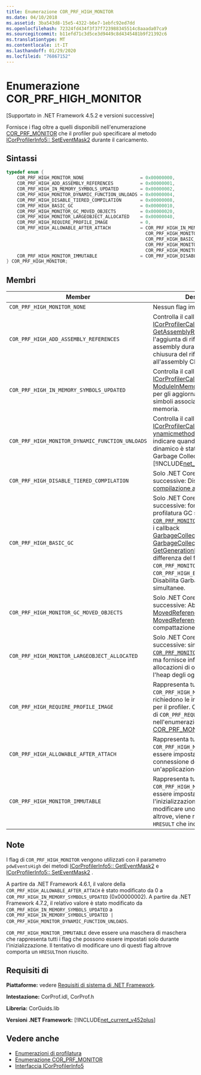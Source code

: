 ```yaml
---
title: Enumerazione COR_PRF_HIGH_MONITOR
ms.date: 04/10/2018
ms.assetid: 3ba543d8-15e5-4322-b6e7-1ebfc92ed7dd
ms.openlocfilehash: 72324fd434f3f37f723988345514c8aaada07ca9
ms.sourcegitcommit: b11efd71c3d5ce3d9449c8d4345481b9f21392c6
ms.translationtype: MT
ms.contentlocale: it-IT
ms.lasthandoff: 01/29/2020
ms.locfileid: "76867152"
---
```

# <a name="cor_prf_high_monitor-enumeration"></a>Enumerazione COR_PRF_HIGH_MONITOR

[Supportato in .NET Framework 4.5.2 e versioni successive]  
  
Fornisce i flag oltre a quelli disponibili nell'enumerazione [COR_PRF_MONITOR](cor-prf-monitor-enumeration.md) che il profiler può specificare al metodo [ICorProfilerInfo5:: SetEventMask2](icorprofilerinfo5-seteventmask2-method.md) durante il caricamento.  
  
## <a name="syntax"></a>Sintassi  
  
```cpp
typedef enum {  
    COR_PRF_HIGH_MONITOR_NONE                     = 0x00000000,  
    COR_PRF_HIGH_ADD_ASSEMBLY_REFERENCES          = 0x00000001,  
    COR_PRF_HIGH_IN_MEMORY_SYMBOLS_UPDATED        = 0x00000002,
    COR_PRF_HIGH_MONITOR_DYNAMIC_FUNCTION_UNLOADS = 0x00000004,
    COR_PRF_HIGH_DISABLE_TIERED_COMPILATION       = 0x00000008,
    COR_PRF_HIGH_BASIC_GC                         = 0x00000010,
    COR_PRF_HIGH_MONITOR_GC_MOVED_OBJECTS         = 0x00000020,
    COR_PRF_HIGH_MONITOR_LARGEOBJECT_ALLOCATED    = 0x00000040,
    COR_PRF_HIGH_REQUIRE_PROFILE_IMAGE            = 0,  
    COR_PRF_HIGH_ALLOWABLE_AFTER_ATTACH           = COR_PRF_HIGH_IN_MEMORY_SYMBOLS_UPDATED | 
                                                    COR_PRF_HIGH_MONITOR_DYNAMIC_FUNCTION_UNLOADS |
                                                    COR_PRF_HIGH_BASIC_GC |
                                                    COR_PRF_HIGH_MONITOR_GC_MOVED_OBJECTS |
                                                    COR_PRF_HIGH_MONITOR_LARGEOBJECT_ALLOCATED,  
    COR_PRF_HIGH_MONITOR_IMMUTABLE                = COR_PRF_HIGH_DISABLE_TIERED_COMPILATION  
} COR_PRF_HIGH_MONITOR;  
```  
  
## <a name="members"></a>Membri  
  
|Member|Descrizione|  
|------------|-----------------|  
|`COR_PRF_HIGH_MONITOR_NONE`|Nessun flag impostato.|  
|`COR_PRF_HIGH_ADD_ASSEMBLY_REFERENCES`|Controlla il callback [ICorProfilerCallback6:: GetAssemblyReference](icorprofilercallback6-getassemblyreferences-method.md) per l'aggiunta di riferimenti ad assembly durante il percorso di chiusura del riferimento all'assembly CLR.|  
|`COR_PRF_HIGH_IN_MEMORY_SYMBOLS_UPDATED`|Controlla il callback [ICorProfilerCallback7:: ModuleInMemorySymbolsUpdated](icorprofilercallback7-moduleinmemorysymbolsupdated-method.md) per gli aggiornamenti al flusso di simboli associato a un modulo in memoria.|  
|`COR_PRF_HIGH_MONITOR_DYNAMIC_FUNCTION_UNLOADS`|Controlla il callback [ICorProfilerCallback9::D ynamicmethodunloaded](icorprofilercallback9-dynamicmethodunloaded-method.md) per indicare quando un metodo dinamico è stato sottoposto a Garbage Collection e scaricato. <br/> [!INCLUDE[net_current_v472plus](../../../../includes/net-current-v472plus.md)]|
|`COR_PRF_HIGH_DISABLE_TIERED_COMPILATION`|Solo .NET Core 3,0 e versioni successive: Disabilita la [compilazione a livelli](../../../core/whats-new/dotnet-core-3-0.md) per i profiler.|
|`COR_PRF_HIGH_BASIC_GC`|Solo .NET Core 3,0 e versioni successive: fornisce un'opzione di profilatura GC semplice rispetto a [`COR_PRF_MONITOR_GC`](cor-prf-monitor-enumeration.md). Controlla solo i callback [GarbageCollectionStarted](icorprofilercallback2-garbagecollectionstarted-method.md), [GarbageCollectionFinished](icorprofilercallback2-garbagecollectionfinished-method.md)e [GetGenerationBounds](icorprofilerinfo2-getgenerationbounds-method.md) . A differenza del flag di `COR_PRF_MONITOR_GC`, `COR_PRF_HIGH_BASIC_GC` non Disabilita Garbage Collection simultanee.|
|`COR_PRF_HIGH_MONITOR_GC_MOVED_OBJECTS`|Solo .NET Core 3,0 e versioni successive: Abilita i callback [MovedReferences](icorprofilercallback-movedreferences-method.md) e [MovedReferences2](icorprofilercallback4-movedreferences2-method.md) solo per la compattazione di cataloghi globali.|
|`COR_PRF_HIGH_MONITOR_LARGEOBJECT_ALLOCATED`|Solo .NET Core 3,0 e versioni successive: simile a [`COR_PRF_MONITOR_OBJECT_ALLOCATED`](cor-prf-monitor-enumeration.md), ma fornisce informazioni sulle allocazioni di oggetti solo per l'heap degli oggetti grandi (LOH).|
|`COR_PRF_HIGH_REQUIRE_PROFILE_IMAGE`|Rappresenta tutti i flag `COR_PRF_HIGH_MONITOR` che richiedono le immagini ottimizzate per il profiler. Corrisponde al flag di `COR_PRF_REQUIRE_PROFILE_IMAGE` nell'enumerazione [COR_PRF_MONITOR](cor-prf-monitor-enumeration.md) .|  
|`COR_PRF_HIGH_ALLOWABLE_AFTER_ATTACH`|Rappresenta tutti i flag `COR_PRF_HIGH_MONITOR` che possono essere impostati dopo la connessione del profiler a un'applicazione in esecuzione.|  
|`COR_PRF_HIGH_MONITOR_IMMUTABLE`|Rappresenta tutti i flag `COR_PRF_HIGH_MONITOR` che possono essere impostati solo durante l'inizializzazione. Se si prova a modificare uno di questi flag altrove, viene restituito un valore `HRESULT` che indica un errore.|  
  
## <a name="remarks"></a>Note

I flag di `COR_PRF_HIGH_MONITOR` vengono utilizzati con il parametro `pdwEventsHigh` dei metodi [ICorProfilerInfo5:: GetEventMask2](icorprofilerinfo5-geteventmask2-method.md) e [ICorProfilerInfo5:: SetEventMask2](icorprofilerinfo5-seteventmask2-method.md) .  
  
A partire da .NET Framework 4.6.1, il valore della `COR_PRF_HIGH_ALLOWABLE_AFTER_ATTACH` è stato modificato da 0 a `COR_PRF_HIGH_IN_MEMORY_SYMBOLS_UPDATED` (0x00000002). A partire da .NET Framework 4.7.2, il relativo valore è stato modificato da `COR_PRF_HIGH_IN_MEMORY_SYMBOLS_UPDATED` a `COR_PRF_HIGH_IN_MEMORY_SYMBOLS_UPDATED | COR_PRF_HIGH_MONITOR_DYNAMIC_FUNCTION_UNLOADS`.   

`COR_PRF_HIGH_MONITOR_IMMUTABLE` deve essere una maschera di maschera che rappresenta tutti i flag che possono essere impostati solo durante l'inizializzazione. Il tentativo di modificare uno di questi flag altrove comporta un `HRESULT`non riuscito.

## <a name="requirements"></a>Requisiti di

**Piattaforme:** vedere [Requisiti di sistema di .NET Framework](../../../../docs/framework/get-started/system-requirements.md).  
  
**Intestazione:** CorProf.idl, CorProf.h  
  
**Libreria:** CorGuids.lib  
  
**Versioni .NET Framework:** [!INCLUDE[net_current_v452plus](../../../../includes/net-current-v452plus-md.md)]  
  
## <a name="see-also"></a>Vedere anche

- [Enumerazioni di profilatura](profiling-enumerations.md)
- [Enumerazione COR_PRF_MONITOR](cor-prf-monitor-enumeration.md)
- [Interfaccia ICorProfilerInfo5](icorprofilerinfo5-interface.md)
